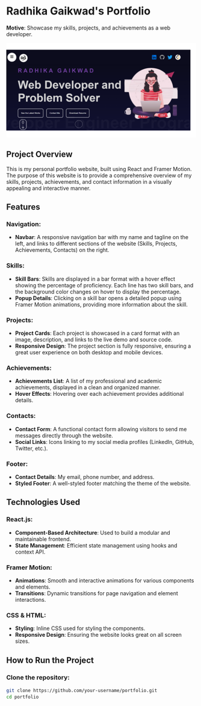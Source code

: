 # Radhika Gaikwad's Portfolio

**Motive**: Showcase my skills, projects, and achievements as a web developer.

![Portfolio Image](./image.png)

## Project Overview
This is my personal portfolio website, built using React and Framer Motion. The purpose of this website is to provide a comprehensive overview of my skills, projects, achievements, and contact information in a visually appealing and interactive manner.

## Features

### Navigation:
- **Navbar**: A responsive navigation bar with my name and tagline on the left, and links to different sections of the website (Skills, Projects, Achievements, Contacts) on the right.

### Skills:
- **Skill Bars**: Skills are displayed in a bar format with a hover effect showing the percentage of proficiency. Each line has two skill bars, and the background color changes on hover to display the percentage.
- **Popup Details**: Clicking on a skill bar opens a detailed popup using Framer Motion animations, providing more information about the skill.

### Projects:
- **Project Cards**: Each project is showcased in a card format with an image, description, and links to the live demo and source code.
- **Responsive Design**: The project section is fully responsive, ensuring a great user experience on both desktop and mobile devices.

### Achievements:
- **Achievements List**: A list of my professional and academic achievements, displayed in a clean and organized manner.
- **Hover Effects**: Hovering over each achievement provides additional details.

### Contacts:
- **Contact Form**: A functional contact form allowing visitors to send me messages directly through the website.
- **Social Links**: Icons linking to my social media profiles (LinkedIn, GitHub, Twitter, etc.).

### Footer:
- **Contact Details**: My email, phone number, and address.
- **Styled Footer**: A well-styled footer matching the theme of the website.

## Technologies Used

### React.js:
- **Component-Based Architecture**: Used to build a modular and maintainable frontend.
- **State Management**: Efficient state management using hooks and context API.

### Framer Motion:
- **Animations**: Smooth and interactive animations for various components and elements.
- **Transitions**: Dynamic transitions for page navigation and element interactions.

### CSS & HTML:
- **Styling**: Inline CSS used for styling the components.
- **Responsive Design**: Ensuring the website looks great on all screen sizes.

## How to Run the Project

### Clone the repository:
```bash
git clone https://github.com/your-username/portfolio.git
cd portfolio
